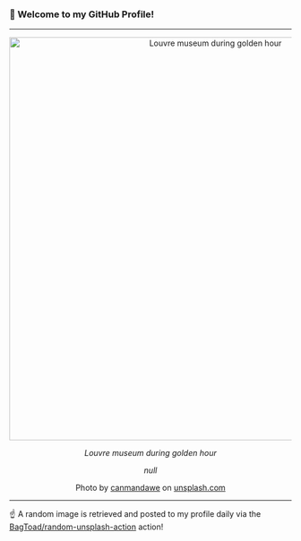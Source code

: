### 👋 Welcome to my GitHub Profile!

----

<div align="center">
  <img width="720" src="https://images.unsplash.com/photo-1534423851313-15ea468dc8eb?crop=entropy&cs=tinysrgb&fit=max&fm=jpg&ixid=M3w1NTI0OTR8MHwxfHJhbmRvbXx8fHx8fHx8fDE3MjY1NTM1MjR8&ixlib=rb-4.0.3&q=80&w=1080" alt="Louvre museum during golden hour">
  
  <em>Louvre museum during golden hour</em>
  
  <em>null</em>
  
  Photo by [canmandawe](null) on [unsplash.com](https://unsplash.com/)
</div>

----

☝️ A random image is retrieved and posted to my profile daily via the [BagToad/random-unsplash-action](https://github.com/BagToad/random-unsplash-action) action!
